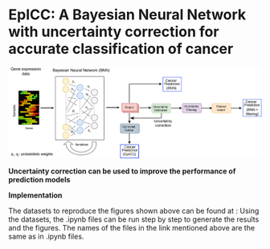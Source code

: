 # EpICC: A Bayesian Neural Network with uncertainty correction for accurate classification of cancer 


![alt text](https://github.com/pjoshi-hub/Bayesian_classification_model/blob/main/Figures/uncertainty_workflow.jpg)


**Uncertainty correction can be used to improve the performance of prediction models**


**Implementation**

The datasets to reproduce the figures shown above can be found at :
Using the datasets, the .ipynb files can be run step by step to generate the results and the figures. The names of the files in the link mentioned above are the same as in .ipynb files.

